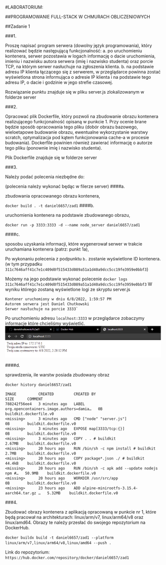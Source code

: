 #LABORATORIUM:

##PROGRAMOWANIE FULL-STACK W CHMURACH OBLICZENIOWYCH

##Zadanie 1

###1. 

Proszę napisać program serwera (dowolny język programowania), który realizować będzie
następującą funkcjonalność:
a. po uruchomieniu kontenera, serwer pozostawia w logach informację o dacie
uruchomienia, imieniu i nazwisku autora serwera (imię i nazwisko studenta) oraz porcie
TCP, na którym serwer nasłuchuje na zgłoszenia klienta.
b. na podstawie adresu IP klienta łączącego się z serwerem, w przeglądarce powinna zostać
wyświetlona strona informująca o adresie IP klienta i na podstawie tego adresu IP, o dacie
i godzinie w jego strefie czasowej. 


Rozwiązanie punktu znajduje się w pliku server.js zlokalizowanym w folderze server  


###2.

Opracować plik Dockerfile, który pozwoli na zbudowanie obrazu kontenera realizującego
funkcjonalność opisaną w punkcie 1. Przy ocenie brane będzie sposób opracowania tego pliku
(dobór obrazu bazowego, wieloetapowe budowanie obrazu, ewentualne wykorzystanie warstwy
scratch, optymalizacja pod kątem funkcjonowania cache-a w procesie budowania). Dockerfile
powinien również zawierać informację o autorze tego pliku (ponownie imię i nazwisko studenta).


Plik Dockerfile znajduje się w folderze server


###3. 

Należy podać polecenia niezbędne do:

(polecenia należy wykonać będąc w filerze server)
####a. 

zbudowania opracowanego obrazu kontenera,

`docker build . -t daniel6657/zad1`
####b. 

uruchomienia kontenera na podstawie zbudowanego obrazu,

`docker run -p 3333:3333 -d --name node_server daniel6657/zad1`

####c. 

sposobu uzyskania informacji, które wygenerował serwer w trakcie uruchamiana kontenera
(patrz: punkt 1a),

Po wykonaniu polecenia z podpunktu `b.` zostanie wyświetlone ID kontenera.
(w tym przypadku `311c7646aff41c7e1c409d0f515433d089a51a1d40a9dcc5cc19fe3959e0bbf3`)

Możemy na jego podstawie wykonać polecenie `docker logs 311c7646aff41c7e1c409d0f515433d089a51a1d40a9dcc5cc19fe3959e0bbf3`
W wyniku którego zostaną wyświetlone logi ze skryptu server.js
```
Kontener uruchomiony w dniu 6/8/2022, 1:59:57 PM
Autorem serwera jest Daniel Chutkowski
Serwer nasłuchuje na porcie 3333`
 ```
Po uruchomieniu adresu `localhost:3333` w przeglądarce zobaczymy informacje które chcieliśmy wyświetlić.
![img.png](img.png)

####d. 

sprawdzenia, ile warstw posiada zbudowany obraz

`docker history daniel6657/zad1`

```aidl
IMAGE          CREATED         CREATED BY                                      SIZE      COMMENT
788242f56ee4   3 minutes ago   LABEL org.opencontainers.image.authors=damia…   0B        buildkit.dockerfile.v0
<missing>      3 minutes ago   CMD ["node" "server.js"]                        0B        buildkit.dockerfile.v0
<missing>      3 minutes ago   EXPOSE map[3333/tcp:{}]                         0B        buildkit.dockerfile.v0
<missing>      3 minutes ago   COPY . . # buildkit                             2.67MB    buildkit.dockerfile.v0
<missing>      20 hours ago    RUN /bin/sh -c npm install # buildkit           2.7MB     buildkit.dockerfile.v0
<missing>      20 hours ago    COPY package*.json ./ # buildkit                44.4kB    buildkit.dockerfile.v0
<missing>      20 hours ago    RUN /bin/sh -c apk add --update nodejs npm #…   50.9MB    buildkit.dockerfile.v0
<missing>      20 hours ago    WORKDIR /usr/src/app                            0B        buildkit.dockerfile.v0
<missing>      23 hours ago    ADD alpine-minirootfs-3.15.4-aarch64.tar.gz …   5.32MB    buildkit.dockerfile.v0
```
###4.

Zbudować obrazy kontenera z aplikacją opracowaną w punkcie nr 1, które będą pracował na
architekturach: linux/arm/v7, linux/arm64/v8 oraz linux/amd64. Obrazy te należy przesłać do
swojego repozytorium na DockerHub.

`docker buildx build -t daniel6657/zad1 --platform linux/arm/v7,linux/arm64/v8,linux/amd64 --push .`

Link do repozytorium: `https://hub.docker.com/repository/docker/daniel6657/zad1`
